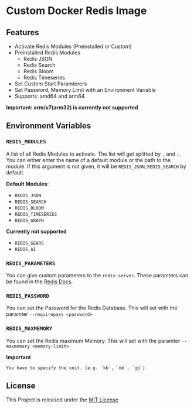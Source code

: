 # Custom Docker Redis Image


## Features

- Activate Redis Modules (Preinstalled or Custom)
- Preinstalled Redis Modules
    - Redis JSON
    - Redis Search
    - Redis Bloom
    - Redis Timeseries
- Set Custem Start Paramterers
- Set Password, Memory Limit with an Environment Variable
- Supports: amd64 and arm64

**Important: arm/v7(arm32) is currently not supported**

## Environment Variables

### `REDIS_MODULES`

A list of all Redis Modules to activate.
The list will get splitted by `,` and `;`.
You can either enter the name of a default module or the path to the module.
If this argument is not given, it will be `REDIS_JSON,REDIS_SEARCH` by default.

**Default Modules**:

- `REDIS_JSON`
- `REDIS_SEARCH`
- `REDIS_BLOOM`
- `REDIS_TIMESERIES`
- `REDIS_GRAPH`

**Currently not supported**
- `REDIS_GEARS`
- `REDIS_AI`

### `REDIS_PARAMETERS`

You can give custom parameters to the `redis-server`.
These paramters can be found in the [Redis Docs](https://redis.io/topics/config).

### `REDIS_PASSWORD`

You can set the Password for the Redis Database.
This will set with the paramter `--requirepass <password>`

### `REDIS_MAXMEMORY`

You can set the Redis maximum Memory.
This will set with the paramter `--maxmemory <memory-limit>`

**Important**
    
    You have to specify the unit. (e.g. `kb`, `mb`, `gb`)



## License

This Project is released under the [MIT License](https://mit-license.org/)